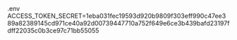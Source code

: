 .env
ACCESS_TOKEN_SECRET=1eba031fec19593d920b9809f303eff990c47ee389a82389145cd971ce40a92d00739447710a752f649e6ce3b439bafd23197fdff22035c0b3ce97c71bb55055